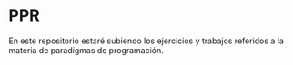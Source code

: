 # PPR
En este repositorio estaré subiendo los ejercicios y trabajos referidos a la materia de paradigmas de programación.
